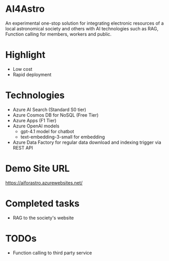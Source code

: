 # AI4Astro
An experimental one-stop solution for integrating electronic resources of a local astronomical society and others with AI technologies such as RAG, Function calling for members, workers and public.

# Highlight
- Low cost
- Rapid deployment

# Technologies
- Azure AI Search (Standard S0 tier)
- Azure Cosmos DB for NoSQL (Free Tier)
- Azure Apps (F1 Tier)
- Azure OpenAI models
   - gpt-4.1 model for chatbot
   - text-embedding-3-small for embedding
- Azure Data Factory for regular data download and indexing trigger via REST API

# Demo Site URL
https://aiforastro.azurewebsites.net/

# Completed tasks
- RAG to the society's website

# TODOs
- Function calling to third party service
